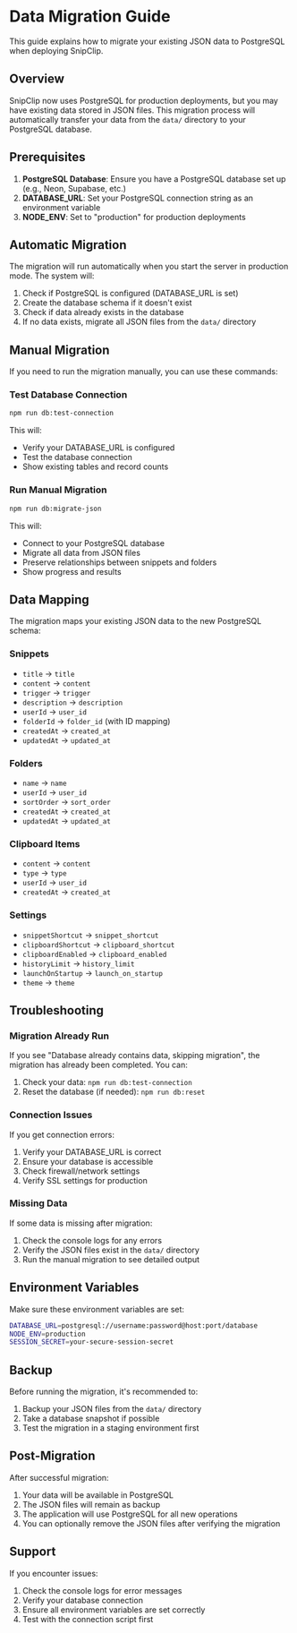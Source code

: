 # Data Migration Guide

This guide explains how to migrate your existing JSON data to PostgreSQL when deploying SnipClip.

## Overview

SnipClip now uses PostgreSQL for production deployments, but you may have existing data stored in JSON files. This migration process will automatically transfer your data from the `data/` directory to your PostgreSQL database.

## Prerequisites

1. **PostgreSQL Database**: Ensure you have a PostgreSQL database set up (e.g., Neon, Supabase, etc.)
2. **DATABASE_URL**: Set your PostgreSQL connection string as an environment variable
3. **NODE_ENV**: Set to "production" for production deployments

## Automatic Migration

The migration will run automatically when you start the server in production mode. The system will:

1. Check if PostgreSQL is configured (DATABASE_URL is set)
2. Create the database schema if it doesn't exist
3. Check if data already exists in the database
4. If no data exists, migrate all JSON files from the `data/` directory

## Manual Migration

If you need to run the migration manually, you can use these commands:

### Test Database Connection

```bash
npm run db:test-connection
```

This will:
- Verify your DATABASE_URL is configured
- Test the database connection
- Show existing tables and record counts

### Run Manual Migration

```bash
npm run db:migrate-json
```

This will:
- Connect to your PostgreSQL database
- Migrate all data from JSON files
- Preserve relationships between snippets and folders
- Show progress and results

## Data Mapping

The migration maps your existing JSON data to the new PostgreSQL schema:

### Snippets
- `title` → `title`
- `content` → `content`
- `trigger` → `trigger`
- `description` → `description`
- `userId` → `user_id`
- `folderId` → `folder_id` (with ID mapping)
- `createdAt` → `created_at`
- `updatedAt` → `updated_at`

### Folders
- `name` → `name`
- `userId` → `user_id`
- `sortOrder` → `sort_order`
- `createdAt` → `created_at`
- `updatedAt` → `updated_at`

### Clipboard Items
- `content` → `content`
- `type` → `type`
- `userId` → `user_id`
- `createdAt` → `created_at`

### Settings
- `snippetShortcut` → `snippet_shortcut`
- `clipboardShortcut` → `clipboard_shortcut`
- `clipboardEnabled` → `clipboard_enabled`
- `historyLimit` → `history_limit`
- `launchOnStartup` → `launch_on_startup`
- `theme` → `theme`

## Troubleshooting

### Migration Already Run

If you see "Database already contains data, skipping migration", the migration has already been completed. You can:

1. Check your data: `npm run db:test-connection`
2. Reset the database (if needed): `npm run db:reset`

### Connection Issues

If you get connection errors:

1. Verify your DATABASE_URL is correct
2. Ensure your database is accessible
3. Check firewall/network settings
4. Verify SSL settings for production

### Missing Data

If some data is missing after migration:

1. Check the console logs for any errors
2. Verify the JSON files exist in the `data/` directory
3. Run the manual migration to see detailed output

## Environment Variables

Make sure these environment variables are set:

```bash
DATABASE_URL=postgresql://username:password@host:port/database
NODE_ENV=production
SESSION_SECRET=your-secure-session-secret
```

## Backup

Before running the migration, it's recommended to:

1. Backup your JSON files from the `data/` directory
2. Take a database snapshot if possible
3. Test the migration in a staging environment first

## Post-Migration

After successful migration:

1. Your data will be available in PostgreSQL
2. The JSON files will remain as backup
3. The application will use PostgreSQL for all new operations
4. You can optionally remove the JSON files after verifying the migration

## Support

If you encounter issues:

1. Check the console logs for error messages
2. Verify your database connection
3. Ensure all environment variables are set correctly
4. Test with the connection script first 